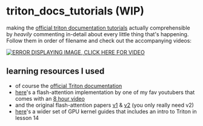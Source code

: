 # triton_docs_tutorials **(WIP)**
making the [official triton documentation tutorials](https://triton-lang.org/main/getting-started/tutorials/index.html) actually comprehensible by *heavily* commenting in-detail about every little thing that's happening. Follow them in order of filename and check out the accompanying videos:

[![ERROR DISPLAYING IMAGE, CLICK HERE FOR VIDEO](https://img.youtube.com/vi/TUQAyCNxFe4/0.jpg)](https://youtube.com/playlist?list=PLPefVKO3tDxOJLAmCA75uShbe1z_RNqkQ&si=C5VF9fNW8CYZzh9x)

## learning resources I used
- of course the [official Triton documentation](https://triton-lang.org/main/getting-started/tutorials/index.html)
- [here](https://github.com/hkproj/triton-flash-attention)'s a flash-attention implementation by one of my fav youtubers that comes with an [8 hour video](https://www.youtube.com/watch?v=zy8ChVd_oTM&t=1s)
- and the original flash-attention papers [v1](https://arxiv.org/abs/2205.14135) & [v2](https://arxiv.org/abs/2307.08691) (you only really need v2)
- [here](https://github.com/gpu-mode/lectures/tree/main
)'s a wider set of GPU kernel guides that includes an intro to Triton in lesson 14

